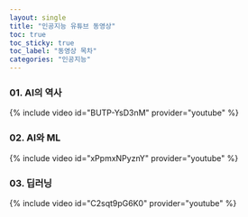 ```yaml
---
layout: single
title: "인공지능 유튜브 동영상" 
toc: true
toc_sticky: true
toc_label: "동영상 목차"
categories: "인공지능"
---
```


### 01. AI의 역사
 {% include video id="BUTP-YsD3nM" provider="youtube" %}  
 
### 02. AI와 ML
 {% include video id="xPpmxNPyznY" provider="youtube" %}  

### 03. 딥러닝
 {% include video id="C2sqt9pG6K0" provider="youtube" %} 
